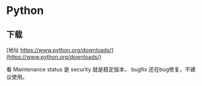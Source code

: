 # Python

## 下载

[地址 https://www.python.org/downloads/](https://www.python.org/downloads/)

看 Maintenance status 是 security 就是稳定版本， bugfix 还在bug修复，不建议使用。
